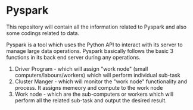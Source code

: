 # Pyspark
This repository will contain all the information related to Pyspark and also some codings related to data.

Pyspark is a tool which uses the Python API to interact with its server to manage large data operations.
Pyspark basically follows the basic 3 functions in its back end server during any operations.
  1. Driver Program - which will assign "work node" (small computers/labours/workers) which will perform individual sub-task
  2. Cluster Manger - which will monitor the "work node" functionality and process. It assigns memeory and compute to the work node
  3. Work node - which are the sub-computers or workers which will perform all the related sub-task and output the desired result.
